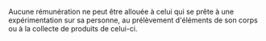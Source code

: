   
 Aucune rémunération ne peut être allouée à celui qui se prête à une expérimentation sur sa personne, au prélèvement d'éléments de son corps ou à la collecte de produits de celui-ci.  

  
